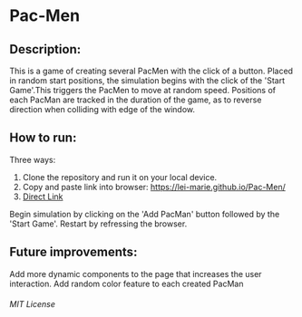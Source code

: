 # Pac-Men

## Description: 
This is a game of creating several PacMen with the click of a button. Placed in  random start positions, the simulation begins with the click of the 'Start Game'.This triggers the PacMen to move at random speed. Positions of each PacMan are tracked in the duration of the game, as to reverse direction when colliding with edge of the window.

## How to run: 
Three ways:<br>  
1) Clone the repository and run it on your local device.<br> 
2) Copy and paste link into browser: https://lei-marie.github.io/Pac-Men/<br> 
3) [Direct Link](https://lei-marie.github.io/Pac-Men/ "link title text")<br>

Begin simulation by clicking on the 'Add PacMan' button followed by the 'Start Game'. Restart by refressing the browser. 

## Future improvements:
Add more dynamic components to the page that increases the user interaction.
Add random color feature to each created PacMan

###### MIT License
